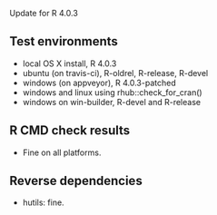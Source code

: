 Update for R 4.0.3

## Test environments
* local OS X install, R 4.0.3
* ubuntu (on travis-ci), R-oldrel, R-release, R-devel
* windows (on appveyor), R 4.0.3-patched
* windows and linux using rhub::check_for_cran()
* windows on win-builder, R-devel and R-release

## R CMD check results

* Fine on all platforms.

## Reverse dependencies

* hutils: fine.
